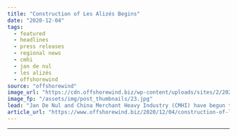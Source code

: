 ```yaml
---
title: "Construction of Les Alizés Begins"
date: "2020-12-04"
tags: 
  - featured
  - headlines
  - press releases
  - regional news
  - cmhi
  - jan de nul
  - les alizés
  - offshorewind
source: "offshorewind"
image_url: "https://cdn.offshorewind.biz/wp-content/uploads/sites/2/2020/12/04145002/Construction-of-Les-Aliz%C3%A9s-Begins.jpg"
image_fp: "/assets/img/post_thumbnails/23.jpg"
lead: "Jan De Nul and China Merchant Heavy Industry (CMHI) have begun the construction of"
article_url: "https://www.offshorewind.biz/2020/12/04/construction-of-les-alizes-begins/"
---
```


---
